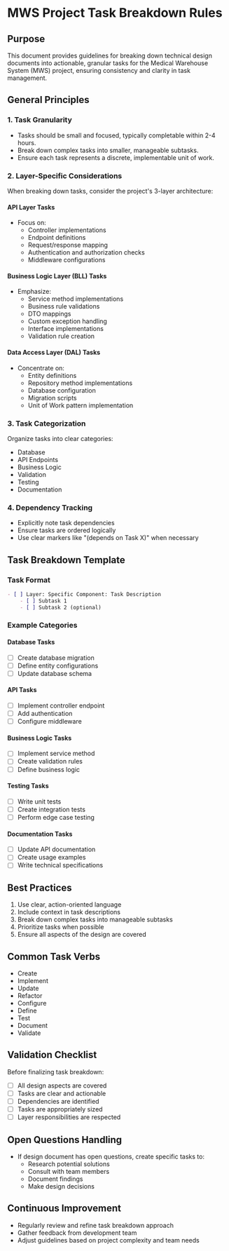 # MWS Project Task Breakdown Rules

## Purpose
This document provides guidelines for breaking down technical design documents into actionable, granular tasks for the Medical Warehouse System (MWS) project, ensuring consistency and clarity in task management.

## General Principles

### 1. Task Granularity
- Tasks should be small and focused, typically completable within 2-4 hours.
- Break down complex tasks into smaller, manageable subtasks.
- Ensure each task represents a discrete, implementable unit of work.

### 2. Layer-Specific Considerations
When breaking down tasks, consider the project's 3-layer architecture:

#### API Layer Tasks
- Focus on:
  - Controller implementations
  - Endpoint definitions
  - Request/response mapping
  - Authentication and authorization checks
  - Middleware configurations

#### Business Logic Layer (BLL) Tasks
- Emphasize:
  - Service method implementations
  - Business rule validations
  - DTO mappings
  - Custom exception handling
  - Interface implementations
  - Validation rule creation

#### Data Access Layer (DAL) Tasks
- Concentrate on:
  - Entity definitions
  - Repository method implementations
  - Database configuration
  - Migration scripts
  - Unit of Work pattern implementation

### 3. Task Categorization
Organize tasks into clear categories:
- Database
- API Endpoints
- Business Logic
- Validation
- Testing
- Documentation

### 4. Dependency Tracking
- Explicitly note task dependencies
- Ensure tasks are ordered logically
- Use clear markers like "(depends on Task X)" when necessary

## Task Breakdown Template

### Task Format
```markdown
- [ ] Layer: Specific Component: Task Description
    - [ ] Subtask 1
    - [ ] Subtask 2 (optional)
```

### Example Categories

#### Database Tasks
- [ ] Create database migration
- [ ] Define entity configurations
- [ ] Update database schema

#### API Tasks
- [ ] Implement controller endpoint
- [ ] Add authentication
- [ ] Configure middleware

#### Business Logic Tasks
- [ ] Implement service method
- [ ] Create validation rules
- [ ] Define business logic

#### Testing Tasks
- [ ] Write unit tests
- [ ] Create integration tests
- [ ] Perform edge case testing

#### Documentation Tasks
- [ ] Update API documentation
- [ ] Create usage examples
- [ ] Write technical specifications

## Best Practices
1. Use clear, action-oriented language
2. Include context in task descriptions
3. Break down complex tasks into manageable subtasks
4. Prioritize tasks when possible
5. Ensure all aspects of the design are covered

## Common Task Verbs
- Create
- Implement
- Update
- Refactor
- Configure
- Define
- Test
- Document
- Validate

## Validation Checklist
Before finalizing task breakdown:
- [ ] All design aspects are covered
- [ ] Tasks are clear and actionable
- [ ] Dependencies are identified
- [ ] Tasks are appropriately sized
- [ ] Layer responsibilities are respected

## Open Questions Handling
- If design document has open questions, create specific tasks to:
  - Research potential solutions
  - Consult with team members
  - Document findings
  - Make design decisions

## Continuous Improvement
- Regularly review and refine task breakdown approach
- Gather feedback from development team
- Adjust guidelines based on project complexity and team needs
